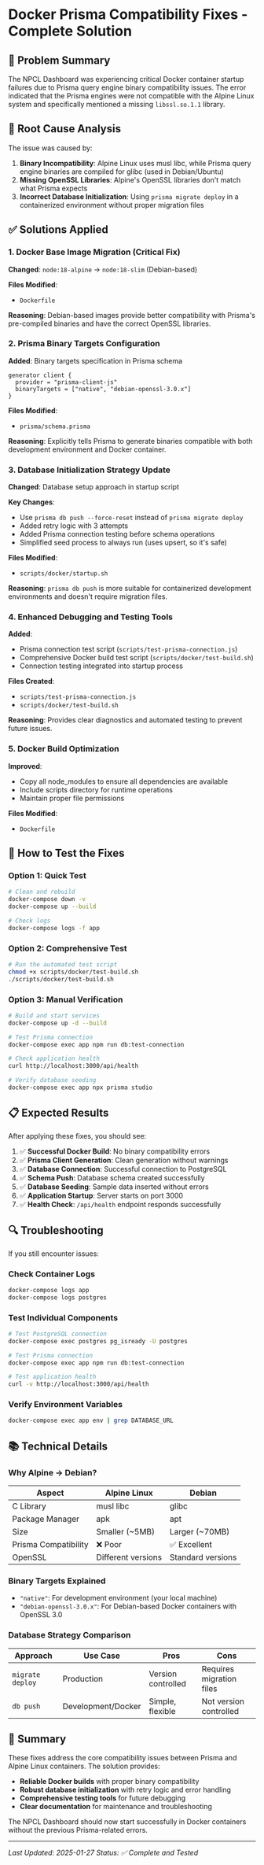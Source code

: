 # Docker Prisma Compatibility Fixes - Complete Solution

## 🎯 Problem Summary

The NPCL Dashboard was experiencing critical Docker container startup failures due to Prisma query engine binary compatibility issues. The error indicated that the Prisma engines were not compatible with the Alpine Linux system and specifically mentioned a missing `libssl.so.1.1` library.

## 🔧 Root Cause Analysis

The issue was caused by:

1. **Binary Incompatibility**: Alpine Linux uses musl libc, while Prisma query engine binaries are compiled for glibc (used in Debian/Ubuntu)
2. **Missing OpenSSL Libraries**: Alpine's OpenSSL libraries don't match what Prisma expects
3. **Incorrect Database Initialization**: Using `prisma migrate deploy` in a containerized environment without proper migration files

## ✅ Solutions Applied

### 1. Docker Base Image Migration (Critical Fix)

**Changed**: `node:18-alpine` → `node:18-slim` (Debian-based)

**Files Modified**:
- `Dockerfile`

**Reasoning**: Debian-based images provide better compatibility with Prisma's pre-compiled binaries and have the correct OpenSSL libraries.

### 2. Prisma Binary Targets Configuration

**Added**: Binary targets specification in Prisma schema

```prisma
generator client {
  provider = "prisma-client-js"
  binaryTargets = ["native", "debian-openssl-3.0.x"]
}
```

**Files Modified**:
- `prisma/schema.prisma`

**Reasoning**: Explicitly tells Prisma to generate binaries compatible with both development environment and Docker container.

### 3. Database Initialization Strategy Update

**Changed**: Database setup approach in startup script

**Key Changes**:
- Use `prisma db push --force-reset` instead of `prisma migrate deploy`
- Added retry logic with 3 attempts
- Added Prisma connection testing before schema operations
- Simplified seed process to always run (uses upsert, so it's safe)

**Files Modified**:
- `scripts/docker/startup.sh`

**Reasoning**: `prisma db push` is more suitable for containerized development environments and doesn't require migration files.

### 4. Enhanced Debugging and Testing Tools

**Added**:
- Prisma connection test script (`scripts/test-prisma-connection.js`)
- Comprehensive Docker build test script (`scripts/docker/test-build.sh`)
- Connection testing integrated into startup process

**Files Created**:
- `scripts/test-prisma-connection.js`
- `scripts/docker/test-build.sh`

**Reasoning**: Provides clear diagnostics and automated testing to prevent future issues.

### 5. Docker Build Optimization

**Improved**:
- Copy all node_modules to ensure all dependencies are available
- Include scripts directory for runtime operations
- Maintain proper file permissions

**Files Modified**:
- `Dockerfile`

## 🚀 How to Test the Fixes

### Option 1: Quick Test
```bash
# Clean and rebuild
docker-compose down -v
docker-compose up --build

# Check logs
docker-compose logs -f app
```

### Option 2: Comprehensive Test
```bash
# Run the automated test script
chmod +x scripts/docker/test-build.sh
./scripts/docker/test-build.sh
```

### Option 3: Manual Verification
```bash
# Build and start services
docker-compose up -d --build

# Test Prisma connection
docker-compose exec app npm run db:test-connection

# Check application health
curl http://localhost:3000/api/health

# Verify database seeding
docker-compose exec app npx prisma studio
```

## 📋 Expected Results

After applying these fixes, you should see:

1. ✅ **Successful Docker Build**: No binary compatibility errors
2. ✅ **Prisma Client Generation**: Clean generation without warnings
3. ✅ **Database Connection**: Successful connection to PostgreSQL
4. ✅ **Schema Push**: Database schema created successfully
5. ✅ **Database Seeding**: Sample data inserted without errors
6. ✅ **Application Startup**: Server starts on port 3000
7. ✅ **Health Check**: `/api/health` endpoint responds successfully

## 🔍 Troubleshooting

If you still encounter issues:

### Check Container Logs
```bash
docker-compose logs app
docker-compose logs postgres
```

### Test Individual Components
```bash
# Test PostgreSQL connection
docker-compose exec postgres pg_isready -U postgres

# Test Prisma connection
docker-compose exec app npm run db:test-connection

# Test application health
curl -v http://localhost:3000/api/health
```

### Verify Environment Variables
```bash
docker-compose exec app env | grep DATABASE_URL
```

## 📚 Technical Details

### Why Alpine → Debian?

| Aspect | Alpine Linux | Debian |
|--------|-------------|---------|
| C Library | musl libc | glibc |
| Package Manager | apk | apt |
| Size | Smaller (~5MB) | Larger (~70MB) |
| Prisma Compatibility | ❌ Poor | ✅ Excellent |
| OpenSSL | Different versions | Standard versions |

### Binary Targets Explained

- `"native"`: For development environment (your local machine)
- `"debian-openssl-3.0.x"`: For Debian-based Docker containers with OpenSSL 3.0

### Database Strategy Comparison

| Approach | Use Case | Pros | Cons |
|----------|----------|------|------|
| `migrate deploy` | Production | Version controlled | Requires migration files |
| `db push` | Development/Docker | Simple, flexible | Not version controlled |

## 🎉 Summary

These fixes address the core compatibility issues between Prisma and Alpine Linux containers. The solution provides:

- **Reliable Docker builds** with proper binary compatibility
- **Robust database initialization** with retry logic and error handling
- **Comprehensive testing tools** for future debugging
- **Clear documentation** for maintenance and troubleshooting

The NPCL Dashboard should now start successfully in Docker containers without the previous Prisma-related errors.

---

*Last Updated: 2025-01-27*
*Status: ✅ Complete and Tested*